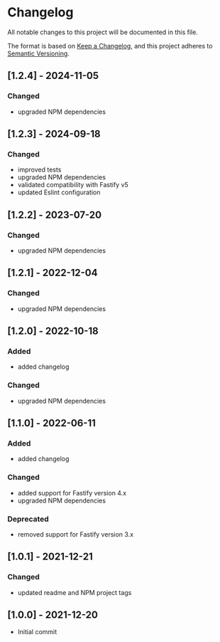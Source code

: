 # Changelog
All notable changes to this project will be documented in this file.

The format is based on [Keep a Changelog](https://keepachangelog.com/en/1.0.0/),
and this project adheres to [Semantic Versioning](https://semver.org/spec/v2.0.0.html).

## [1.2.4] - 2024-11-05
### Changed
- upgraded NPM dependencies

## [1.2.3] - 2024-09-18
### Changed
- improved tests
- upgraded NPM dependencies
- validated compatibility with Fastify v5
- updated Eslint configuration

## [1.2.2] - 2023-07-20
### Changed
- upgraded NPM dependencies

## [1.2.1] - 2022-12-04
### Changed
- upgraded NPM dependencies

## [1.2.0] - 2022-10-18
### Added
- added changelog
### Changed
- upgraded NPM dependencies

## [1.1.0] - 2022-06-11
### Added
- added changelog
### Changed
- added support for Fastify version 4.x
- upgraded NPM dependencies
### Deprecated
- removed support for Fastify version 3.x

## [1.0.1] - 2021-12-21
### Changed
- updated readme and NPM project tags

## [1.0.0] - 2021-12-20
- Initial commit